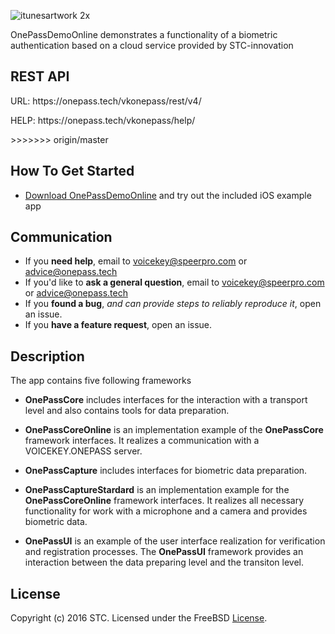 ![itunesartwork 2x](https://cloud.githubusercontent.com/assets/20855360/23412071/78504558-fde5-11e6-9b27-363bc6b08364.png)

OnePassDemoOnline demonstrates a functionality of a biometric authentication based on a cloud service provided by STC-innovation 

## REST API
<p>URL: https://onepass.tech/vkonepass/rest/v4/</p>
<p>HELP: https://onepass.tech/vkonepass/help/</p>
>>>>>>> origin/master

## How To Get Started
- [Download OnePassDemoOnline](https://github.com/STC-VoiceKey/onepass-ios-client/archive/master.zip) and try out the included iOS example app

## Communication
- If you **need help**, email to voicekey@speerpro.com or advice@onepass.tech
- If you'd like to **ask a general question**, email to voicekey@speerpro.com or advice@onepass.tech
- If you **found a bug**, _and can provide steps to reliably reproduce it_, open an issue.
- If you **have a feature request**, open an issue.

## Description
The app contains five following frameworks

- **OnePassCore** includes interfaces for the interaction with a transport level and also contains tools for data preparation.

- **OnePassCoreOnline** is an implementation example of the **OnePassCore** framework interfaces. It realizes a communication with a VOICEKEY.ONEPASS server.

- **OnePassCapture** includes interfaces for biometric data preparation.

- **OnePassCaptureStardard** is an implementation example for the **OnePassCoreOnline** framework interfaces. It realizes all necessary functionality for work with a microphone and a camera and provides biometric data.

- **OnePassUI** is an example of the user interface realization for verification and registration processes. The **OnePassUI** framework provides an interaction between the data preparing level and the transiton level.

## License

Copyright (c) 2016 STC. Licensed under the FreeBSD <a href="https://onepass.tech/license-agreement.html">License</a>.
